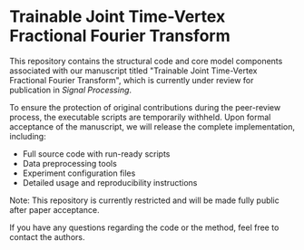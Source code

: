 # Trainable Joint Time-Vertex Fractional Fourier Transform 

This repository contains the structural code and core model components associated with our manuscript titled "Trainable Joint Time-Vertex Fractional Fourier Transform", which is currently under review for publication in *Signal Processing*.

To ensure the protection of original contributions during the peer-review process, the executable scripts are temporarily withheld. Upon formal acceptance of the manuscript, we will release the complete implementation, including:

- Full source code with run-ready scripts  
- Data preprocessing tools  
- Experiment configuration files  
- Detailed usage and reproducibility instructions  

Note: This repository is currently restricted and will be made fully public after paper acceptance.

If you have any questions regarding the code or the method, feel free to contact the authors.


